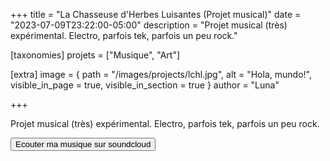+++
title = "La Chasseuse d'Herbes Luisantes (Projet musical)"
date = "2023-07-09T23:22:00-05:00"
description = "Projet musical (très) expérimental. Electro, parfois tek, parfois un peu rock."
 
[taxonomies]
projets = ["Musique", "Art"]

[extra]
    image = { path = "/images/projects/lchl.jpg", alt = "Hola, mundo!", visible_in_page = true, visible_in_section = true }
    author = "Luna"

+++

Projet musical (très) expérimental. Electro, parfois tek, parfois un peu rock.

<a href="https://soundcloud.com/lchl" target="_blank">
<button name="button" class="button is-link">Ecouter ma musique sur soundcloud</button>